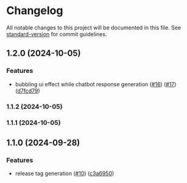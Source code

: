 # Changelog

All notable changes to this project will be documented in this file. See [standard-version](https://github.com/conventional-changelog/standard-version) for commit guidelines.

## 1.2.0 (2024-10-05)


### Features

* bubbling ui effect while chatbot response generation ([#16](https://github.com/su-brat/chatbot-ui/issues/16)) ([#17](https://github.com/su-brat/chatbot-ui/issues/17)) ([d7fcd79](https://github.com/su-brat/chatbot-ui/commit/d7fcd794a0796ab111f16616296fff3df64bc8bd))

### 1.1.2 (2024-10-05)

### 1.1.1 (2024-10-05)

## 1.1.0 (2024-09-28)


### Features

* release tag generation ([#10](https://github.com/su-brat/chatbot-ui/issues/10)) ([c3a6950](https://github.com/su-brat/chatbot-ui/commit/c3a695042c08b6c7ac3c9718625dc8c67a697da4))
